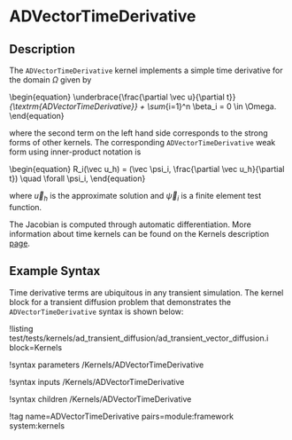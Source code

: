 # ADVectorTimeDerivative

## Description

The `ADVectorTimeDerivative` kernel implements a simple time derivative for the
domain $\Omega$ given by

\begin{equation}
\underbrace{\frac{\partial \vec u}{\partial t}}_{\textrm{ADVectorTimeDerivative}} +
\sum_{i=1}^n \beta_i = 0 \in \Omega.
\end{equation}

where the second term on the left hand side corresponds to the strong forms of
other kernels. The corresponding `ADVectorTimeDerivative` weak form using
inner-product notation is

\begin{equation}
R_i(\vec u_h) = (\vec \psi_i, \frac{\partial \vec u_h}{\partial t}) \quad \forall \psi_i,
\end{equation}

where $\vec u_h$ is the approximate solution and $\vec \psi_i$ is a finite
element test function.

The Jacobian is computed through automatic differentiation. More information
about time kernels can be found on the Kernels description
[page](syntax/Kernels/index.md).

## Example Syntax

Time derivative terms are ubiquitous in any transient simulation. The kernel
block for a transient diffusion problem that demonstrates the
`ADVectorTimeDerivative` syntax is shown below:

!listing test/tests/kernels/ad_transient_diffusion/ad_transient_vector_diffusion.i block=Kernels

!syntax parameters /Kernels/ADVectorTimeDerivative

!syntax inputs /Kernels/ADVectorTimeDerivative

!syntax children /Kernels/ADVectorTimeDerivative

!tag name=ADVectorTimeDerivative pairs=module:framework system:kernels

